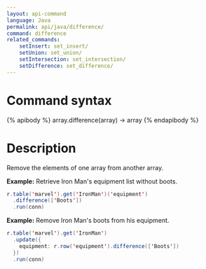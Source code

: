 ```yaml
---
layout: api-command
language: Java
permalink: api/java/difference/
command: difference
related_commands:
    setInsert: set_insert/
    setUnion: set_union/
    setIntersection: set_intersection/
    setDifference: set_difference/
---
```


# Command syntax #

{% apibody %}
array.difference(array) &rarr; array
{% endapibody %}

# Description #

Remove the elements of one array from another array.

__Example:__ Retrieve Iron Man's equipment list without boots.

```java
r.table('marvel').get('IronMan')('equipment')
  .difference(['Boots'])
  .run(conn)
```

__Example:__ Remove Iron Man's boots from his equipment.

```java
r.table('marvel').get('IronMan')
  .update({
    equipment: r.row('equipment').difference(['Boots'])
  })
  .run(conn)
```


